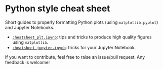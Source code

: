 # Python style cheat sheet
Short guides to properly formatting Python plots (using `matplotlib.pyplot`) and Jupyter Notebooks.

 - [`cheatsheet_plt.ipynb`](https://nbviewer.jupyter.org/github/AlvaroGI/python_style_cheatsheet/blob/main/cheatsheet_plt.ipynb "See cheatsheet_plt.ipynb"): tips and tricks to produce high quality figures using `matplotlib`.
 - [`cheatsheet_jupyter.ipynb`](https://nbviewer.jupyter.org/github/AlvaroGI/python_style_cheatsheet/blob/main/cheatsheet_jupyter.ipynb "See cheatsheet_jupyter.ipynb"): tricks for your Jupyter Notebook.

If you want to contribute, feel free to raise an issue/pull request. Any feedback is welcome!